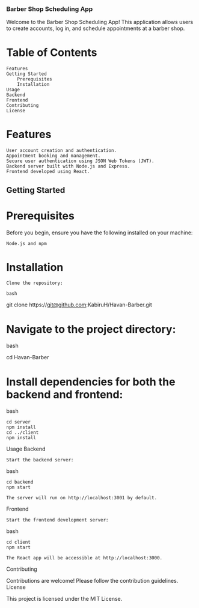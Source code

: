 ### Barber Shop Scheduling App

Welcome to the Barber Shop Scheduling App! This application allows users to create accounts, log in, and schedule appointments at a barber shop.
# Table of Contents

    Features
    Getting Started
        Prerequisites
        Installation
    Usage
    Backend
    Frontend
    Contributing
    License

# Features

    User account creation and authentication.
    Appointment booking and management.
    Secure user authentication using JSON Web Tokens (JWT).
    Backend server built with Node.js and Express.
    Frontend developed using React.

## Getting Started
# Prerequisites

Before you begin, ensure you have the following installed on your machine:

    Node.js and npm
    

# Installation

    Clone the repository:

    bash

git clone https://git@github.com:KabiruH/Havan-Barber.git

# Navigate to the project directory:

bash

cd Havan-Barber

# Install dependencies for both the backend and frontend:

bash

    cd server
    npm install
    cd ../client
    npm install

Usage
Backend

    Start the backend server:

bash

    cd backend
    npm start

    The server will run on http://localhost:3001 by default.

Frontend

    Start the frontend development server:

bash

    cd client
    npm start

    The React app will be accessible at http://localhost:3000.

Contributing

Contributions are welcome! Please follow the contribution guidelines.
License

This project is licensed under the MIT License.